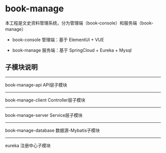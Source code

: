 # book-manage
本工程是文史资料管理系统，分为管理端（book-console）和服务端（book-manage） 
+ book-console 
管理端：基于 ElementUI + VUE

+ book-manage
服务端：基于 SpringCloud + Eureka + Mysql

## 子模块说明
***
book-manage-api
API层子模块
***
book-manage-client
Controller层子模块
***
book-manage-server
Service层子模块
***
book-manage-database
数据源-Mybatis子模块
***
eureka
注册中心子模块
